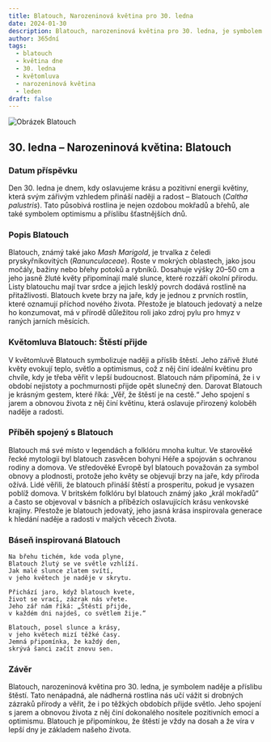 ```yaml
---
title: Blatouch, Narozeninová květina pro 30. ledna
date: 2024-01-30
description: Blatouch, narozeninová květina pro 30. ledna, je symbolem Štěstí přijde. Objevte její jedinečný význam, fascinující příběhy a poezii, která oslavuje její krásu.
author: 365dní
tags:
  - blatouch
  - květina dne
  - 30. ledna
  - květomluva
  - narozeninová květina
  - leden
draft: false
---
```


![Obrázek Blatouch](https://cdn.pixabay.com/photo/2018/04/17/15/09/caltha-palustris-3327710_1280.jpg#center)

## 30. ledna – Narozeninová květina: Blatouch

### Datum příspěvku

Den 30. ledna je dnem, kdy oslavujeme krásu a pozitivní energii květiny, která svým zářivým vzhledem přináší naději a radost – Blatouch (_Caltha palustris_). Tato působivá rostlina je nejen ozdobou mokřadů a břehů, ale také symbolem optimismu a příslibu šťastnějších dnů.

### Popis Blatouch

Blatouch, známý také jako _Mash Marigold_, je trvalka z čeledi pryskyřníkovitých (_Ranunculaceae_). Roste v mokrých oblastech, jako jsou močály, bažiny nebo břehy potoků a rybníků. Dosahuje výšky 20–50 cm a jeho jasně žluté květy připomínají malé slunce, které rozzáří okolní přírodu. Listy blatouchu mají tvar srdce a jejich lesklý povrch dodává rostlině na přitažlivosti. Blatouch kvete brzy na jaře, kdy je jednou z prvních rostlin, které oznamují příchod nového života. Přestože je blatouch jedovatý a nelze ho konzumovat, má v přírodě důležitou roli jako zdroj pylu pro hmyz v raných jarních měsících.

### Květomluva Blatouch: Štěstí přijde

V květomluvě Blatouch symbolizuje naději a příslib štěstí. Jeho zářivě žluté květy evokují teplo, světlo a optimismus, což z něj činí ideální květinu pro chvíle, kdy je třeba věřit v lepší budoucnost. Blatouch nám připomíná, že i v období nejistoty a pochmurnosti přijde opět slunečný den. Darovat Blatouch je krásným gestem, které říká: „Věř, že štěstí je na cestě.“ Jeho spojení s jarem a obnovou života z něj činí květinu, která oslavuje přirozený koloběh naděje a radosti.

### Příběh spojený s Blatouch

Blatouch má své místo v legendách a folklóru mnoha kultur. Ve starověké řecké mytologii byl blatouch zasvěcen bohyni Héře a spojován s ochranou rodiny a domova. Ve středověké Evropě byl blatouch považován za symbol obnovy a plodnosti, protože jeho květy se objevují brzy na jaře, kdy příroda ožívá. Lidé věřili, že blatouch přináší štěstí a prosperitu, pokud je vysazen poblíž domova. V britském folklóru byl blatouch známý jako „král mokřadů“ a často se objevoval v básních a příbězích oslavujících krásu venkovské krajiny. Přestože je blatouch jedovatý, jeho jasná krása inspirovala generace k hledání naděje a radosti v malých věcech života.

### Báseň inspirovaná Blatouch

```
Na břehu tichém, kde voda plyne,  
Blatouch žlutý se ve světle vzhlíží.  
Jak malé slunce zlatem svítí,  
v jeho květech je naděje v skrytu.

Přichází jaro, když blatouch kvete,  
život se vrací, zázrak nás vřete.  
Jeho zář nám říká: „Štěstí přijde,  
v každém dni najdeš, co světlem žije.“

Blatouch, posel slunce a krásy,  
v jeho květech mizí těžké časy.  
Jemná připomínka, že každý den,  
skrývá šanci začít znovu sen.
```

### Závěr

Blatouch, narozeninová květina pro 30. ledna, je symbolem naděje a příslibu štěstí. Tato nenápadná, ale nádherná rostlina nás učí vážit si drobných zázraků přírody a věřit, že i po těžkých obdobích přijde světlo. Jeho spojení s jarem a obnovou života z něj činí dokonalého nositele pozitivních emocí a optimismu. Blatouch je připomínkou, že štěstí je vždy na dosah a že víra v lepší dny je základem našeho života.